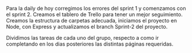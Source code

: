 Para la daily de hoy corregimos los errores del sprint 1 y comenzamos con el sprint 2. Creamos el tablero de Trello para tener un mejor seguimiento. Creamos la estructura de carpetas adecuada, iniciamos el proyecto en Node, con Express y actualizamos el branch Sprint-2 del proyecto.

Dividimos las tareas de cada uno del grupo, respecto a como ir completando en los dias posteriores las distintas páginas requeridas.
